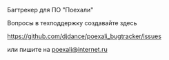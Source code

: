 Багтрекер для ПО "Поехали"

Вопросы в техподдержку создавайте здесь 

https://github.com/djdance/poexali_bugtracker/issues

или пишите на poexali@internet.ru
